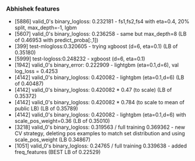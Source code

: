### Abhishek features
* [5886] valid_0's binary_logloss: 0.232181 - fs1,fs2,fs4 with eta=0.4, 20% split, max_depth=-1, lgbm
* [5607] valid_0's binary_logloss: 0.236258 - same but max_depth=8 (LB of 0.46953 with predict_proba[:,1])
* [399] test-mlogloss:0.320605 - trying xgboost (d=6, eta=0.1) (LB of 0.35180)
* [5999] test-logloss:0.248232 - xgboost (d=6, eta=0.1)
* [1942] valid_0's binary_error: 0.222909 - lightgbm (eta=0.1,d=6), val log_loss = 0.4253
* [4142] valid_0's binary_logloss: 0.420082 - lightgbm (eta=0.1,d=6) (LB of 0.40487)
* [4142] valid_0's binary_logloss: 0.420082 * 0.47 (to scale) (LB of 0.35372)
* [4142] valid_0's binary_logloss: 0.420082 * 0.784 (to scale to mean of public LB) (LB of 0.35789)
* [4142] valid_0's binary_logloss: 0.420082 - lightgbm (eta=0.1,d=6) with scale_pos_weight=0.36 (LB of 0.35010)
* [3218] valid_0's binary_logloss: 0.319563 / full training 0.369362 - new CV strategy, deleting pos examples to match set distribution and using scale_pos_weight (LB 0.34867)
* [1051] valid_0's binary_logloss: 0.24765 / full training 0.339638 - added freq_features (BEST LB of 0.22529)